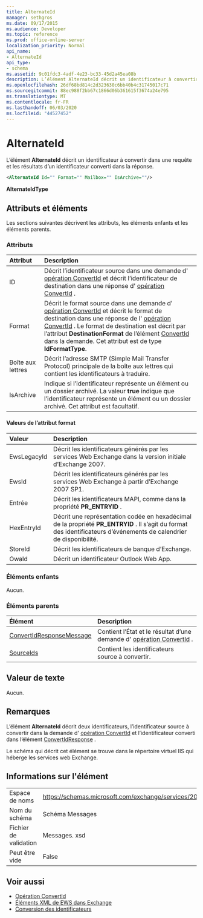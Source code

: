 ```yaml
---
title: AlternateId
manager: sethgros
ms.date: 09/17/2015
ms.audience: Developer
ms.topic: reference
ms.prod: office-online-server
localization_priority: Normal
api_name:
- AlternateId
api_type:
- schema
ms.assetid: 9c01fdc3-4adf-4e23-bc33-45d2a45ea08b
description: L’élément AlternateId décrit un identificateur à convertir dans une requête et les résultats d’un identificateur converti dans la réponse.
ms.openlocfilehash: 26df68bd814c2d323630c6bb40b4c31745017c71
ms.sourcegitcommit: 88ec988f2bb67c1866d06b361615f3674a24e795
ms.translationtype: MT
ms.contentlocale: fr-FR
ms.lasthandoff: 06/03/2020
ms.locfileid: "44527452"
---
```

# <a name="alternateid"></a>AlternateId

L’élément **AlternateId** décrit un identificateur à convertir dans une requête et les résultats d’un identificateur converti dans la réponse. 
  
```XML
<AlternateId Id="" Format="" Mailbox="" IsArchive=""/>
```

 **AlternateIdType**
## <a name="attributes-and-elements"></a>Attributs et éléments

Les sections suivantes décrivent les attributs, les éléments enfants et les éléments parents.
  
### <a name="attributes"></a>Attributs

|**Attribut**|**Description**|
|:-----|:-----|
|ID  <br/> |Décrit l’identificateur source dans une demande d' [opération ConvertId](convertid-operation.md) et décrit l’identificateur de destination dans une réponse d' [opération ConvertId](convertid-operation.md) .  <br/> |
|Format  <br/> |Décrit le format source dans une demande d' [opération ConvertId](convertid-operation.md) et décrit le format de destination dans une réponse de l' [opération ConvertId](convertid-operation.md) . Le format de destination est décrit par l’attribut **DestinationFormat** de l’élément [ConvertId](convertid.md) dans la demande. Cet attribut est de type **IdFormatType**.  <br/> |
|Boîte aux lettres  <br/> |Décrit l’adresse SMTP (Simple Mail Transfer Protocol) principale de la boîte aux lettres qui contient les identificateurs à traduire.  <br/> |
|IsArchive  <br/> |Indique si l’identificateur représente un élément ou un dossier archivé. La valeur **true** indique que l’identificateur représente un élément ou un dossier archivé. Cet attribut est facultatif.  <br/> |
   
#### <a name="format-attribute-values"></a>Valeurs de l’attribut format

|**Valeur**|**Description**|
|:-----|:-----|
|EwsLegacyId  <br/> |Décrit les identificateurs générés par les services Web Exchange dans la version initiale d’Exchange 2007.  <br/> |
|EwsId  <br/> |Décrit les identificateurs générés par les services Web Exchange à partir d’Exchange 2007 SP1.  <br/> |
|Entrée  <br/> |Décrit les identificateurs MAPI, comme dans la propriété **PR_ENTRYID** .  <br/> |
|HexEntryId  <br/> |Décrit une représentation codée en hexadécimal de la propriété **PR_ENTRYID** . Il s’agit du format des identificateurs d’événements de calendrier de disponibilité.  <br/> |
|StoreId  <br/> |Décrit les identificateurs de banque d’Exchange.  <br/> |
|OwaId  <br/> |Décrit un identificateur Outlook Web App.  <br/> |
   
### <a name="child-elements"></a>Éléments enfants

Aucun.
  
### <a name="parent-elements"></a>Éléments parents

|**Élément**|**Description**|
|:-----|:-----|
|[ConvertIdResponseMessage](convertidresponsemessage.md) <br/> |Contient l’État et le résultat d’une demande d' [opération ConvertId](convertid-operation.md) .  <br/> |
|[SourceIds](sourceids.md) <br/> |Contient les identificateurs source à convertir.  <br/> |
   
## <a name="text-value"></a>Valeur de texte

Aucun.
  
## <a name="remarks"></a>Remarques

L’élément **AlternateId** décrit deux identificateurs, l’identificateur source à convertir dans la demande d' [opération ConvertId](convertid-operation.md) et l’identificateur converti dans l’élément [ConvertIdResponse](convertidresponse.md) . 
  
Le schéma qui décrit cet élément se trouve dans le répertoire virtuel IIS qui héberge les services web Exchange.
  
## <a name="element-information"></a>Informations sur l'élément

||||
|:-----|:-----|:-----|
|Espace de noms  <br/> |https://schemas.microsoft.com/exchange/services/2006/messages  <br/> |https://schemas.microsoft.com/exchange/services/2006/types  <br/> |
|Nom du schéma  <br/> |Schéma Messages  <br/> |Schéma Types  <br/> |
|Fichier de validation  <br/> |Messages. xsd  <br/> |Types.xsd  <br/> |
|Peut être vide  <br/> |False  <br/> |False  <br/> |
   
## <a name="see-also"></a>Voir aussi

- [Opération ConvertId](convertid-operation.md)
- [Éléments XML de EWS dans Exchange](ews-xml-elements-in-exchange.md)
- [Conversion des identificateurs](https://msdn.microsoft.com/library/a5391746-b6ef-4f48-8fc8-8255258651aa%28Office.15%29.aspx)

